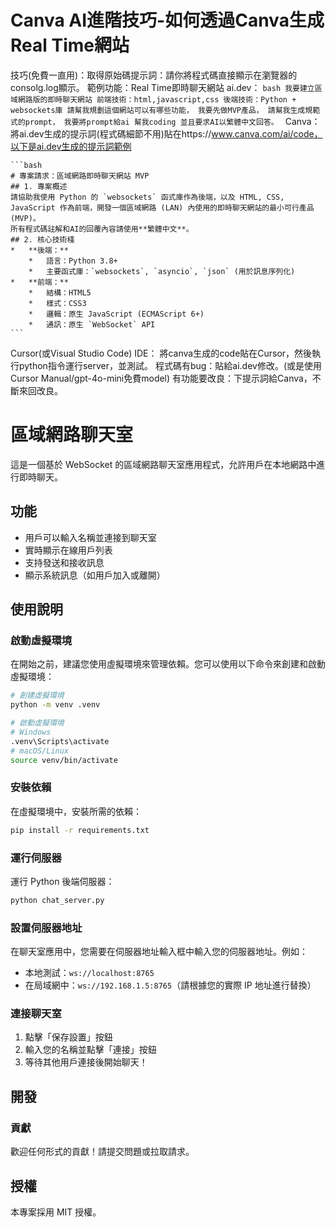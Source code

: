 # Canva AI進階技巧-如何透過Canva生成Real Time網站

技巧(免費一直用)：取得原始碼提示詞：請你將程式碼直接顯示在瀏覽器的consolg.log顯示。
範例功能：Real Time即時聊天網站
ai.dev：
	```bash
	我要建立區域網路版的即時聊天網站
	前端技術：html,javascript,css
	後端技術：Python + websockets庫
	請幫我規劃這個網站可以有哪些功能，
	我要先做MVP產品，
	請幫我生成規範式的prompt，
	我要將prompt給ai 幫我coding
	並且要求AI以繁體中文回答。
	```
Canva：
	將ai.dev生成的提示詞(程式碼細節不用)貼在https://www.canva.com/ai/code，以下是ai.dev生成的提示詞範例

	```bash
	# 專案請求：區域網路即時聊天網站 MVP
	## 1. 專案概述
	請協助我使用 Python 的 `websockets` 函式庫作為後端，以及 HTML, CSS, JavaScript 作為前端，開發一個區域網路 (LAN) 內使用的即時聊天網站的最小可行產品 (MVP)。
	所有程式碼註解和AI的回覆內容請使用**繁體中文**。
	## 2. 核心技術棧
	*   **後端：**
		*   語言：Python 3.8+
		*   主要函式庫：`websockets`, `asyncio`, `json` (用於訊息序列化)
	*   **前端：**
		*   結構：HTML5
		*   樣式：CSS3
		*   邏輯：原生 JavaScript (ECMAScript 6+)
		*   通訊：原生 `WebSocket` API
	```
Cursor(或Visual Studio Code) IDE：
	將canva生成的code貼在Cursor，然後執行python指令運行server，並測試。
程式碼有bug：貼給ai.dev修改。(或是使用Cursor Manual/gpt-4o-mini免費model)
有功能要改良：下提示詞給Canva，不斷來回改良。


# 區域網路聊天室

這是一個基於 WebSocket 的區域網路聊天室應用程式，允許用戶在本地網路中進行即時聊天。

## 功能

- 用戶可以輸入名稱並連接到聊天室
- 實時顯示在線用戶列表
- 支持發送和接收訊息
- 顯示系統訊息（如用戶加入或離開）

## 使用說明

### 啟動虛擬環境

在開始之前，建議您使用虛擬環境來管理依賴。您可以使用以下命令來創建和啟動虛擬環境：

```bash
# 創建虛擬環境
python -m venv .venv

# 啟動虛擬環境
# Windows
.venv\Scripts\activate
# macOS/Linux
source venv/bin/activate
```

### 安裝依賴

在虛擬環境中，安裝所需的依賴：

```bash
pip install -r requirements.txt
```

### 運行伺服器

運行 Python 後端伺服器：

```bash
python chat_server.py
```

### 設置伺服器地址

在聊天室應用中，您需要在伺服器地址輸入框中輸入您的伺服器地址。例如：

- 本地測試：`ws://localhost:8765`
- 在局域網中：`ws://192.168.1.5:8765`（請根據您的實際 IP 地址進行替換）

### 連接聊天室

1. 點擊「保存設置」按鈕
2. 輸入您的名稱並點擊「連接」按鈕
3. 等待其他用戶連接後開始聊天！

## 開發

### 貢獻

歡迎任何形式的貢獻！請提交問題或拉取請求。

## 授權

本專案採用 MIT 授權。